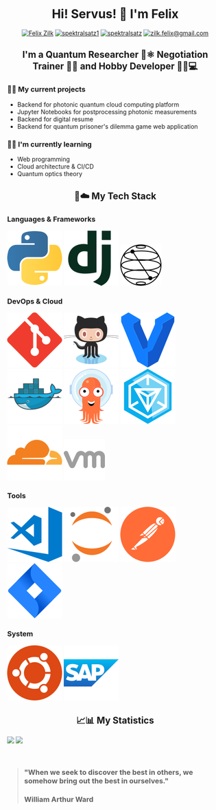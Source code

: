 <h1 align="center">
Hi! Servus! 👋 I'm Felix
</h1>

<div align="center">
<a href="https://www.linkedin.com/in/felix-zilk/" target="blank"><img src="https://img.shields.io/badge/LinkedIn-0077B5?style=for-the-badge&logo=linkedin&logoColor=white" alt="Felix Zilk"/></a>
<a href="https://twitter.com/spektralsatz1" target="blank"><img src="https://img.shields.io/badge/Twitter-1DA1F2?style=for-the-badge&logo=twitter&logoColor=white" alt="spektralsatz1"/></a>
<a href="https://instagram.com/spektralsatz" target="blank"><img src="https://img.shields.io/badge/Instagram-E4405F?style=for-the-badge&logo=instagram&logoColor=white" alt="spektralsatz"/></a>
<a href="mailto:zilk.felix@gmail.com" target="blank"><img src="https://img.shields.io/badge/Gmail-D14836?style=for-the-badge&logo=gmail&logoColor=white" alt="zilk.felix@gmail.com"/></a>
</p>
</div>

<h2 align="center">
I'm a Quantum Researcher 🥽⚛️ Negotiation Trainer 🤝💬 and Hobby Developer 👨‍💻💻
</h2> 

### 🔭🐣 My current projects

- Backend for photonic quantum cloud computing platform
- Jupyter Notebooks for postprocessing photonic measurements
- Backend for digital resume
- Backend for quantum prisoner's dilemma game web application

### 🌱🧠 I'm currently learning

- Web programming
- Cloud architecture & CI/CD
- Quantum optics theory

<h2 align="center">
📱☁️ My Tech Stack
</h2> 

### Languages & Frameworks
![Python](./icons/python-icon.svg)
![Django](./icons/djangoproject-icon.svg)
![Qiskit](./icons/Qiskit-Logo.svg)
</br>

### DevOps & Cloud
![Git](./icons/git-scm-icon.svg)
![GitHub](./icons/github-icon.svg)
![Vagrant](./icons/vagrantup-icon.svg)
![Docker](./icons/docker-icon.svg)
![Argo](./icons/argoprojio-icon.svg)
![Ingress](./icons/ingress-icon.svg)
![Cloudflare](./icons/cloudflare-icon.svg)
![VMWare](./icons/icons8-vmware.svg)
</br>

### Tools
![Visual Studio Code](./icons/visualstudio_code-icon.svg)
![Jupyter](./icons/jupyter-icon.svg)
![Postman](./icons/getpostman-icon.svg)
![JIRA](./icons/atlassian_jira-icon.svg)
</br>

### System 
![Ubuntu](./icons/ubuntu-icon.svg)
![SAP](./icons/sap-icon.svg)
</br>

<h2 align="center">
📈📊 My Statistics
</h2> 

<p>
  <img height="180em" src="https://github-readme-stats.vercel.app/api?username=zilkf92&show_icons=true&hide_border=true&&count_private=true&include_all_commits=true" />
  <img height="180em" src="https://github-readme-stats.vercel.app/api/top-langs/?username=zilkf92&exclude_repo=Spikes,Neuromatch-Academy-2020&show_icons=true&hide_border=true&layout=compact&langs_count=8"/>
</p>
</br>

> ### "When we seek to discover the best in others, we somehow bring out the best in ourselves." 
> ### William Arthur Ward
